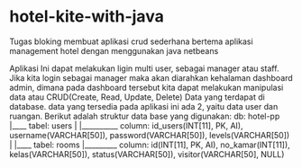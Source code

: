 # hotel-kite-with-java
Tugas bloking membuat aplikasi crud sederhana bertema aplikasi management hotel dengan menggunakan java netbeans

Aplikasi Ini dapat melakukan ligin multi user, sebagai manager atau staff. Jika kita login sebagai manager maka akan diarahkan kehalaman dashboard admin, dimana pada dashboard tersebut kita dapat melakukan manipulasi data atau CRUD(Create, Read, Update, Delete) Data yang terdapat di database. data yang tersedia pada aplikasi ini ada 2, yaitu data user dan ruangan.
Berikut adalah struktur data base yang digunakan:
db: hotel-pp
        |____ tabel: users
        |            |__________ column: id_users(INT[11], PK, AI), username(VARCHAR[50]), password(VARCHAR[50]), levels(VARCHAR[50])
        |
        |____ tabel: rooms
                     |_________ column: id(INT[11], PK, AI), no_kamar(INT[11]), kelas(VARCHAR[50]), status(VARCHAR[50]), visitor(VARCHAR[50], NULL)
